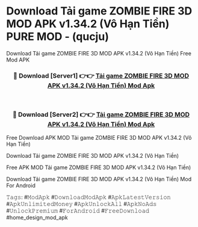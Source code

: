 # Download Tải game ZOMBIE FIRE 3D MOD APK v1.34.2 (Vô Hạn Tiền) PURE MOD - (qucju)
Download Tải game ZOMBIE FIRE 3D MOD APK v1.34.2 (Vô Hạn Tiền) Free Mod APK

<div align="center">
<h3>🔴 Download [Server1] 👉👉 <a href="https://apk-comot.site?title=Tải_game_ZOMBIE_FIRE_3D_MOD_APK_v1.34.2_(Vô_Hạn_Tiền)">Tải game ZOMBIE FIRE 3D MOD APK v1.34.2 (Vô Hạn Tiền) Mod Apk</a></h3><br>

<h3>🔴 Download [Server2] 👉👉 <a href="https://apk-comot.site?title=Tải_game_ZOMBIE_FIRE_3D_MOD_APK_v1.34.2_(Vô_Hạn_Tiền)">Tải game ZOMBIE FIRE 3D MOD APK v1.34.2 (Vô Hạn Tiền) Mod Apk</a></h3>
</div>


Free Download APK MOD Tải game ZOMBIE FIRE 3D MOD APK v1.34.2 (Vô Hạn Tiền)

Download Tải game ZOMBIE FIRE 3D MOD APK v1.34.2 (Vô Hạn Tiền) 

Free APK MOD Tải game ZOMBIE FIRE 3D MOD APK v1.34.2 (Vô Hạn Tiền) 

Download Tải game ZOMBIE FIRE 3D MOD APK v1.34.2 (Vô Hạn Tiền) Mod For Android

𝚃𝚊𝚐𝚜: #𝙼𝚘𝚍𝙰𝚙𝚔 #𝙳𝚘𝚠𝚗𝚕𝚘𝚊𝚍𝙼𝚘𝚍𝙰𝚙𝚔 #𝙰𝚙𝚔𝙻𝚊𝚝𝚎𝚜𝚝𝚅𝚎𝚛𝚜𝚒𝚘𝚗 #𝙰𝚙𝚔𝚄𝚗𝚕𝚒𝚖𝚒𝚝𝚎𝚍𝙼𝚘𝚗𝚎𝚢 #𝙰𝚙𝚔𝚄𝚗𝚕𝚘𝚌𝚔𝙰𝚕𝚕 #𝙰𝚙𝚔𝙽𝚘𝙰𝚍𝚜 #𝚄𝚗𝚕𝚘𝚌𝚔𝙿𝚛𝚎𝚖𝚒𝚞𝚖 #𝙵𝚘𝚛𝙰𝚗𝚍𝚛𝚘𝚒𝚍 #𝙵𝚛𝚎𝚎𝙳𝚘𝚠𝚗𝚕𝚘𝚊𝚍 #home_design_mod_apk